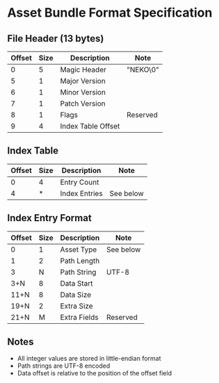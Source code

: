 # Asset Bundle Format Specification

## File Header (13 bytes)

| Offset | Size | Description        | Note     |
| ------ | ---- | ------------------ | -------- |
| 0      | 5    | Magic Header       | "NEKO\0" |
| 5      | 1    | Major Version      |          |
| 6      | 1    | Minor Version      |          |
| 7      | 1    | Patch Version      |          |
| 8      | 1    | Flags              | Reserved |
| 9      | 4    | Index Table Offset |          |

## Index Table

| Offset | Size | Description   | Note      |
| ------ | ---- | ------------- | --------- |
| 0      | 4    | Entry Count   |           |
| 4      | \*   | Index Entries | See below |

## Index Entry Format

| Offset | Size | Description  | Note      |
| ------ | ---- | ------------ | --------- |
| 0      | 1    | Asset Type   | See below |
| 1      | 2    | Path Length  |           |
| 3      | N    | Path String  | UTF-8     |
| 3+N    | 8    | Data Start   |           |
| 11+N   | 8    | Data Size    |           |
| 19+N   | 2    | Extra Size   |           |
| 21+N   | M    | Extra Fields | Reserved  |

## Notes

- All integer values are stored in little-endian format
- Path strings are UTF-8 encoded
- Data offset is relative to the position of the offset field
